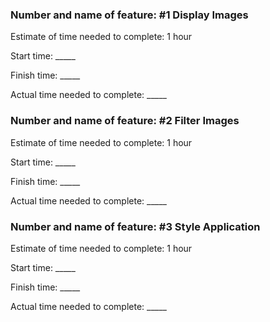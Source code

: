 ### Number and name of feature: #1 Display Images

Estimate of time needed to complete: 1 hour

Start time: _____

Finish time: _____

Actual time needed to complete: _____


### Number and name of feature: #2 Filter Images

Estimate of time needed to complete: 1 hour

Start time: _____

Finish time: _____

Actual time needed to complete: _____


### Number and name of feature: #3 Style Application

Estimate of time needed to complete: 1 hour

Start time: _____

Finish time: _____

Actual time needed to complete: _____


